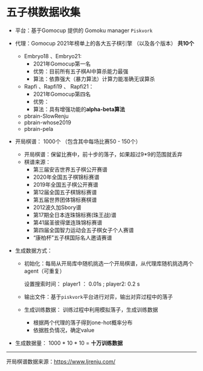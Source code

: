# 五子棋数据收集

- 平台：基于Gomocup 提供的 Gomoku  manager `Piskvork`  

- 代理：Gomocup 2021年榜单上的各大五子棋引擎 （以及各个版本） **共10个**

  - Embryo18 、Embryo21:   
    - 2021年Gomocup第一名
    - 优势：目前所有五子棋AI中算杀能力最强
    - 算法：依靠强大（暴力算法）计算力能准确无误算杀
  - Rapfi 、Rapfi19 、 Rapfi21：
    - 2021年Gomocup第四名
    - 优势：
    - 算法：具有增强功能的**alpha-beta算法**
  - pbrain-SlowRenju
  - pbrain-whose2019
  - pbrain-pela

- 开局棋谱： 1000个 （包含其中每场比赛50 - 150个）

  - 开局棋谱：保留比赛中，前十步的落子，如果超过9*9的范围就丢弃
  - 棋谱来源：
    - 第三届安吉世界五子棋公开赛谱 
    - 2020年全国五子棋锦标赛谱
    - 2019年全国五子棋公开赛谱
    - 第12届全国五子棋锦标赛谱
    - 第五届世界团体锦标赛棋谱
    - 2012波久加Sbory谱
    - 第17期全日本连珠锦标赛(珠王战)谱
    - 第41届圣彼得堡连珠锦标赛谱
    - 第四届全国智力运动会五子棋女子个人赛谱
    - “康柏杯”五子棋国际名人邀请赛谱

- 生成数据方式：

  - 初始化：每局从开局库中随机挑选一个开局棋谱，从代理库随机挑选两个agent（可重复）

    设置搜索时间： player1 ： 0.01s  ;  player2: 0.2 s

  - 输出文件：基于`piskvork`平台进行对弈，输出对弈过程中的落子

  - 生成训练数据： 训练过程中利用模拟落子，生成训练数据

    - 根据两个代理的落子得到one-hot概率分布
    - 依据胜负情况，确定value

- 生成数据量： 1000 *  10 * 10 = **十万训练数据**





---

开局棋谱数据来源：https://www.ljrenju.com/